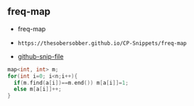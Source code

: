 
## freq-map

- freq-map
- ```
  https://thesobersobber.github.io/CP-Snippets/freq-map
  ```
- [github-snip-file](https://github.com/theSoberSobber/CP-Snippets/blob/main/snippets.json#L1228)

```cpp
map<int, int> m;
for(int i=0; i<n;i++){
  if(m.find(a[i])==m.end()) m[a[i]]=1;
  else m[a[i]]++;
}
```
